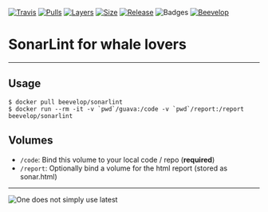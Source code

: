 [![Travis](https://shields.beevelop.com/travis/beevelop/docker-sonarlint.svg?style=flat-square)](https://travis-ci.org/beevelop/docker-sonarlint)
[![Pulls](https://shields.beevelop.com/docker/pulls/beevelop/sonarlint.svg?style=flat-square)](https://links.beevelop.com/d-sonarlint)
[![Layers](https://shields.beevelop.com/docker/image/layers/beevelop/sonarlint/latest.svg?style=flat-square)](https://links.beevelop.com/d-sonarlint)
[![Size](https://shields.beevelop.com/docker/image/size/beevelop/sonarlint/latest.svg?style=flat-square)](https://links.beevelop.com/d-sonarlint)
[![Release](https://shields.beevelop.com/github/release/beevelop/docker-sonarlint.svg?style=flat-square)](https://github.com/beevelop/docker-sonarlint/releases)
![Badges](https://shields.beevelop.com/badge/badges-7-brightgreen.svg?style=flat-square)
[![Beevelop](https://links.beevelop.com/honey-badge)](https://beevelop.com)

# SonarLint for whale lovers
----
## Usage
```
$ docker pull beevelop/sonarlint
$ docker run --rm -it -v `pwd`/guava:/code -v `pwd`/report:/report beevelop/sonarlint
```

## Volumes
- `/code`: Bind this volume to your local code / repo (**required**)
- `/report`: Optionally bind a volume for the html report (stored as sonar.html)

----

![One does not simply use latest](https://i.imgflip.com/1fgwxr.jpg)
